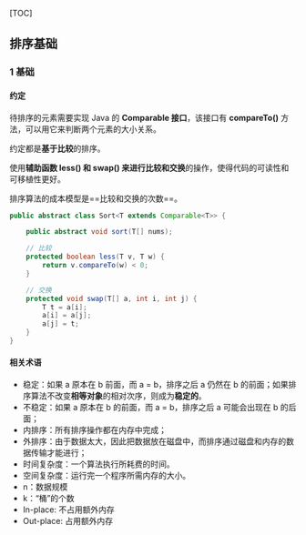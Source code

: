 [TOC]

## 排序基础

### 1 基础

#### 约定

待排序的元素需要实现 Java 的 **Comparable 接口**，该接口有 **compareTo()** 方法，可以用它来判断两个元素的大小关系。

约定都是**基于比较**的排序。

使用**辅助函数 less() 和 swap() 来进行比较和交换**的操作，使得代码的可读性和可移植性更好。

排序算法的成本模型是==比较和交换的次数==。

```java
public abstract class Sort<T extends Comparable<T>> {

    public abstract void sort(T[] nums);

    // 比较
    protected boolean less(T v, T w) {
        return v.compareTo(w) < 0;
    }

    // 交换
    protected void swap(T[] a, int i, int j) {
        T t = a[i];
        a[i] = a[j];
        a[j] = t;
    }
}
```



#### 相关术语

- 稳定：如果 a 原本在 b 前面，而 a = b，排序之后 a 仍然在 b 的前面；如果排序算法不改变**相等对象**的相对次序，则成为**稳定的**。
- 不稳定：如果 a 原本在 b 的前面，而 a = b，排序之后 a 可能会出现在 b 的后面；
- 内排序：所有排序操作都在内存中完成；
- 外排序：由于数据太大，因此把数据放在磁盘中，而排序通过磁盘和内存的数据传输才能进行；
- 时间复杂度：一个算法执行所耗费的时间。
- 空间复杂度：运行完一个程序所需内存的大小。
- n：数据规模
- k：“桶”的个数
- In-place:  不占用额外内存
- Out-place: 占用额外内存









